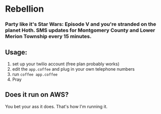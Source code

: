 # Rebellion
### Party like it's Star Wars: Episode V and you're stranded on the planet Hoth. SMS updates for Montgomery County and Lower Merion Township every 15 minutes.

## Usage:
1. set up your twilio account (free plan probably works)
2. edit the `app.coffee` and plug in your own telephone numbers
3. run `coffee app.coffee`
4. Pray

## Does it run on AWS?
You bet your ass it does. That's how I'm running it.
